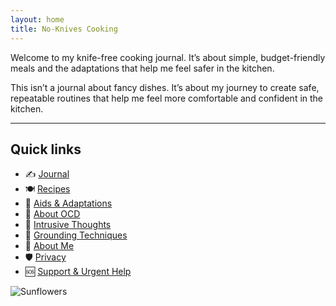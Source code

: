 ```yaml
---
layout: home
title: No-Knives Cooking
---
```


Welcome to my knife-free cooking journal. It’s about simple, budget-friendly meals and the adaptations that help me feel safer in the kitchen.

This isn’t a journal about fancy dishes. It’s about my journey to create safe, repeatable routines that help me feel more comfortable and confident in the kitchen.

---

## Quick links
- ✍️ [Journal](journal.md)
- 🍽️ [Recipes](recipes.md)
- 🧰 [Aids & Adaptations](aids-and-adaptations.md)
- 🧩 [About OCD](ocd.md)
- 💭 [Intrusive Thoughts](intrusive-thoughts.md)
- 🌱 [Grounding Techniques](grounding.md)
- 👋 [About Me](about.md)
- 🛡️ [Privacy](privacy.md)
- 🆘 [Support & Urgent Help](support.md)

![Sunflowers](assets/699A3E19-4EFE-4EBC-AA7D-209D0F7569A5.png)